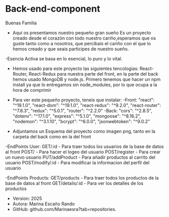 # Back-end-component

Buenas Familia

- Aqui os presentamos nuestro pequeño gran sueño
Es un proyecto creado desde el corazón con todo nuestro cariño,esperamos que os guste tanto como a nosotros, que percibais el cariño con el que lo hemos creado y que seais participes de nuestro sueño.

-Esencia Activa se basa en lo esencial, lo puro y lo vital.

- Hemos usado para este proyecto las siguientes tencologias: React- Router, React-Redux para nuestra parte del front,
en la parte del back hemos usado MongoDB y node.js.
Primero tenemos que hacer un npm install ya que lo entregamos sin node_modules, por lo que ocupa a la hora de comprimir

- Para ver este pequeño proyecto, teneis que instalar:
 -Front:
 "react": "^19.1.0",
    "react-dom": "^19.1.0",
    "react-redux": "^9.2.0",
    "react-router": "^7.6.3",
    "redux": "^5.0.1",
    "router": "^2.2.0"
 -Back:
   "cors": "^2.8.5",
    "dotenv": "^17.1.0",
    "express": "^5.1.0",
    "mongoose": "^8.16.2",
    "nodemon": "^3.1.10",
     "bcrypt": "^6.0.0",
    "jsonwebtoken": "^9.0.2"

- Adjuntamos un Esquema del proyecto como imagen png, tanto en la carpeta del back como en la del front

-EndPoints User:
GET/:id - Para traer todos los usuarios de la base de datos al front
POST/ - Para hacer el logeo del usuario
POST/register - Para crear un nuevo usuario
PUT/addProduct - Para añadir productos al carrito del usuario
POST/modify/:id - Para modificar la informacion del perfil del usuario

-EndPoints Products:
GET/products - Para traer todos los productos de la base de datos al front
GET/details/:id - Para ver los detalles de los productos

- Version: 2025
- Autora: Marina Escaño Rando
- GitHub: github.com/Marinaesra?tab=repositories.
